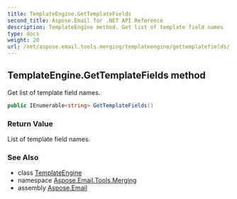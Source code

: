 ```yaml
---
title: TemplateEngine.GetTemplateFields
second_title: Aspose.Email for .NET API Reference
description: TemplateEngine method. Get list of template field names
type: docs
weight: 20
url: /net/aspose.email.tools.merging/templateengine/gettemplatefields/
---
```

## TemplateEngine.GetTemplateFields method

Get list of template field names.

```csharp
public IEnumerable<string> GetTemplateFields()
```

### Return Value

List of template field names.

### See Also

* class [TemplateEngine](../)
* namespace [Aspose.Email.Tools.Merging](../../templateengine/)
* assembly [Aspose.Email](../../../)


